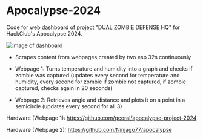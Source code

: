 # Apocalypse-2024

Code for web dashboard of project "DUAL ZOMBIE DEFENSE HQ" for HackClub's Apocalypse 2024.

![image of dashboard](https://github.com/JaehyeongPark06/Apocalypse-2024/assets/78674944/226c4ba3-fcbd-4f0d-b69c-678d0a56d1da)

- Scrapes content from webpages created by two esp 32s continuously

- Webpage 1: Turns temperature and humidity into a graph and checks if zombie was captured (updates every second for temperature and humidity, every second for zombie if zombie not captured, if zombie captured, checks again in 20 seconds)

- Webpage 2: Retrieves angle and distance and plots it on a point in a semicircle (updates every second for all 3)

Hardware (Webpage 1): https://github.com/qcoral/apocalypse-project-2024

Hardware (Webpage 2): https://github.com/Ninjago77/apocalypse
